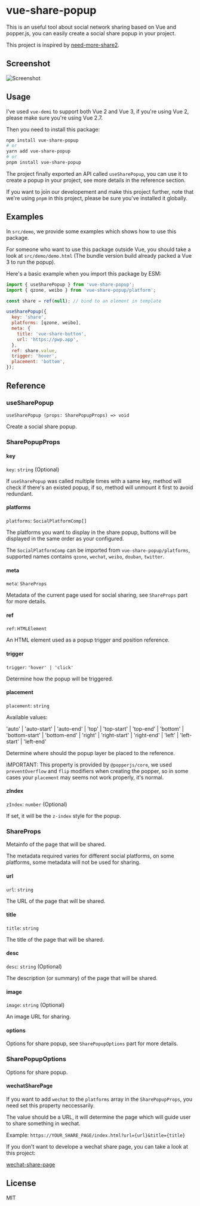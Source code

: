 # vue-share-popup

This is an useful tool about social network sharing based on Vue and popper.js, you can easily create a social share popup in your project.

This project is inspired by [need-more-share2](https://github.com/revir/need-more-share2).

## Screenshot

![Screenshot](https://github.com/backrunner/vue-share-popup/blob/main/assets/screenshot.png?raw=true)

## Usage

I've used `vue-demi` to support both Vue 2 and Vue 3, if you're using Vue 2, please make sure you're using Vue 2.7.

Then you need to install this package:

```bash
npm install vue-share-popup
# or
yarn add vue-share-popup
# or
pnpm install vue-share-popup
```

The project finally exported an API called `useSharePopup`, you can use it to create a popup in your project, see more details in the reference section.

If you want to join our developement and make this project further, note that we're using `pnpm` in this project, please be sure you've installed it globally.

## Examples

In `src/demo`, we provide some examples which shows how to use this package.

For someone who want to use this package outside Vue, you should take a look at `src/demo/demo.html` (The bundle version build already packed a Vue 3 to run the popup).

Here's a basic example when you import this package by ESM:

```js
import { useSharePopup } from 'vue-share-popup';
import { qzone, weibo } from 'vue-share-popup/platform';

const share = ref(null); // bind to an element in template

useSharePopup({
  key: 'share',
  platforms: [qzone, weibo],
  meta: {
    title: 'vue-share-button',
    url: 'https://pwp.app',
  },
  ref: share.value,
  trigger: 'hover',
  placement: 'bottom',
});
```

## Reference

### useSharePopup

`useSharePopup (props: SharePopupProps) => void`

Create a social share popup.

### SharePopupProps

#### key

`key`: `string` (Optional)

If `useSharePopup` was called multiple times with a same key, method will check if there's an existed popup, if so, method will unmount it first to avoid redundant.

#### platforms

`platforms`: `SocialPlatformComp[]`

The platforms you want to display in the share popup, buttons will be displayed in the same order as your configured.

The `SocialPlatformComp` can be imported from `vue-share-popup/platforms`, supported names contains `qzone`, `wechat`, `weibo`, `douban`, `twitter`.

#### meta

`meta`: `ShareProps`

Metadata of the current page used for social sharing, see `ShareProps` part for more details.

#### ref

`ref`: `HTMLElement`

An HTML element used as a popup trigger and position reference.

#### trigger

`trigger`: `'hover' | 'click'`

Determine how the popup will be triggered.

#### placement

`placement`: `string`

Available values:

'auto'
| 'auto-start'
| 'auto-end'
| 'top'
| 'top-start'
| 'top-end'
| 'bottom'
| 'bottom-start'
| 'bottom-end'
| 'right'
| 'right-start'
| 'right-end'
| 'left'
| 'left-start'
| 'left-end'

Determine where should the popup layer be placed to the reference.

IMPORTANT: This property is provided by `@popperjs/core`, we used `preventOverflow` and `flip` modifiers when creating the popper, so in some cases your `placement` may seems not work properly, it's normal.

#### zIndex

`zIndex`: `number` (Optional)

If set, it will be the `z-index` style for the popup.

### ShareProps

Metainfo of the page that will be shared.

The metadata required varies for different social platforms, on some platforms, some metadata will not be used for sharing.

#### url

`url`: `string`

The URL of the page that will be shared.

#### title

`title`: `string`

The title of the page that will be shared.

#### desc

`desc`: `string` (Optional)

The description (or summary) of the page that will be shared.

#### image

`image`: `string` (Optional)

An image URL for sharing.

#### options

Options for share popup, see `SharePopupOptions` part for more details.

### SharePopupOptions

Options for share popup.

#### wechatSharePage

If you want to add `wechat` to the `platforms` array in the `SharePopupProps`, you need set this property neccessarily.

The value should be a URL, it will determine the page which will guide user to share something in wechat.

Example: `https://YOUR_SHARE_PAGE/index.html?url={url}&title={title}`

If you don't want to develope a wechat share page, you can take a look at this project:

[wechat-share-page](https://github.com/pwp-app/wechat-share-page)

## License

MIT
